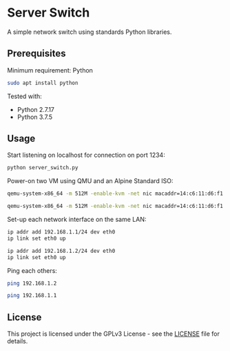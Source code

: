 # Server Switch

A simple network switch using standards Python libraries.

## Prerequisites

Minimum requirement: Python
```zsh
sudo apt install python
```

Tested with:
- Python 2.7.17
- Python 3.7.5

## Usage

Start listening on localhost for connection on port 1234:
```zsh
python server_switch.py
```

Power-on two VM using QMU and an Alpine Standard ISO:
```zsh
qemu-system-x86_64 -m 512M -enable-kvm -net nic macaddr=14:c6:11:d6:f1:6b,netdev=net0 -netdev socket,id=net0,connect=127.0.0.1:1234 -cdrom alpine-standard-3.10.2-x86_64.iso -vga cirrus -curses
```
```zsh
qemu-system-x86_64 -m 512M -enable-kvm -net nic macaddr=14:c6:11:d6:f1:5b,netdev=net0 -netdev socket,id=net0,connect=127.0.0.1:1234 -cdrom alpine-standard-3.10.2-x86_64.iso -vga cirrus -curses
```

Set-up each network interface on the same LAN:
```zsh
ip addr add 192.168.1.1/24 dev eth0
ip link set eth0 up
```
```zsh
ip addr add 192.168.1.2/24 dev eth0
ip link set eth0 up
```

Ping each others:
```zsh
ping 192.168.1.2
```
```zsh
ping 192.168.1.1
```

## License

This project is licensed under the GPLv3 License - see the [LICENSE](LICENSE) file for details.


